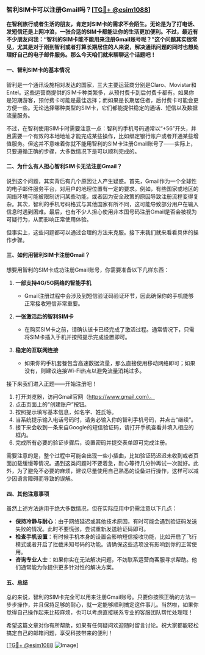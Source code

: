 ### 智利SIM卡可以注册Gmail吗？[[TG💪+ @esim1088](https://t.me/s/esim1088)]

**在智利旅行或者生活的朋友，肯定对SIM卡的需求不会陌生。无论是为了打电话、发短信还是上网冲浪，一张合适的SIM卡都能让你的生活更加便利。不过，最近有不少朋友问我：“智利的SIM卡能不能用来注册Gmail账号呢？”这个问题其实很常见，尤其是对于刚到智利或者打算长期居住的人来说，解决通讯问题的同时也想处理好自己的电子邮件服务。那么今天咱们就来聊聊这个话题吧！**

#### 一、智利SIM卡的基本情况

智利是一个通讯设施相对发达的国家，三大主要运营商分别是Claro、Movistar和Entel。这些运营商提供的SIM卡种类繁多，从预付费卡到后付费卡都有。如果你是短期游客，预付费卡可能是最佳选择；而如果是长期居住者，后付费卡可能会更方便一些。无论选择哪种类型的SIM卡，它们都能提供稳定的通话、短信以及数据流量服务。

不过，在智利使用SIM卡时需要注意一点：智利的手机号码通常以“+56”开头，并且需要一个有效的本地地址才能完成某些操作，比如绑定银行账户或者开通某些增值服务。但这并不意味着你就不能用智利的SIM卡注册Gmail账号了——实际上，只要遵循正确的步骤，大多数情况下是可以顺利完成的。

#### 二、为什么有人担心智利SIM卡无法注册Gmail？

说到这个问题，其实背后有几个原因让人产生疑惑。首先，Gmail作为一个全球性的电子邮件服务平台，对用户的地理位置有一定的要求。例如，有些国家或地区的网络环境可能被限制访问某些功能，或者因为安全政策的原因导致注册流程变得复杂。其次，智利的手机号码格式与其他国家有所不同，这可能导致部分用户在输入信息时遇到困难。最后，也有不少人担心使用非本国号码注册Gmail是否会被视为可疑行为，从而影响正常使用体验。

但事实上，这些问题都可以通过合理的方法来克服。接下来我们就来看看具体的操作步骤。

#### 三、如何用智利SIM卡注册Gmail？

想要用智利的SIM卡成功注册Gmail账号，你需要准备以下几样东西：

1. **一部支持4G/5G网络的智能手机**
   - Gmail注册过程中会涉及到短信验证码验证环节，因此确保你的手机能够正常接收短信非常重要。
   
2. **一张激活后的智利SIM卡**
   - 在购买SIM卡之前，请确认该卡已经完成了激活过程。通常情况下，只需将SIM卡插入手机并按照提示完成设置即可。

3. **稳定的互联网连接**
   - 如果你的手机套餐包含高速数据流量，那么直接使用移动网络即可；如果没有，则建议连接Wi-Fi热点以避免流量消耗过多。

接下来我们进入正题——开始注册吧！

1. 打开浏览器，访问Gmail官网（https://www.gmail.com）。
2. 点击页面上的“创建账户”按钮。
3. 按照提示填写基本信息，如名字、姓氏等。
4. 当系统提示输入电话号码时，请务必输入你的智利手机号码，并点击“继续”。
5. 接下来会收到一条来自Google的短信验证码，请打开手机查看并填入相应的框内。
6. 完成所有必要的验证步骤后，设置密码并提交表单即可完成注册。

需要注意的是，整个过程中可能会出现一些小插曲，比如验证码迟迟未收到或者页面加载缓慢等情况。遇到这类问题时不要着急，耐心等待几分钟再试一次就好。此外，为了避免不必要的麻烦，建议尽量使用自己熟悉的设备进行操作，这样可以减少因语言障碍而导致的误解。

#### 四、其他注意事项

虽然上述方法适用于绝大多数情况，但在实际应用中仍需注意以下几点：

- **保持冷静与耐心**：由于网络延迟或其他技术原因，有时可能会遇到验证码发送失败的情况。此时不要慌张，尝试重新发送验证码即可。
- **检查手机设置**：有时候手机本身的设置会影响短信接收功能，比如开启了飞行模式或者开启了拦截未知号码的功能。请确保这些选项没有影响到你的正常使用。
- **咨询专业人士**：如果你实在无法解决问题，不妨联系运营商客服寻求帮助。他们通常能为你提供更多针对性的解决方案。

#### 五、总结

总的来说，智利的SIM卡完全可以用来注册Gmail账号。只要你按照正确的方法一步步操作，并且保持足够的耐心，就一定能够顺利搞定这件事儿。当然啦，如果你觉得自己操作起来比较麻烦，也可以考虑直接联系专业的客服团队帮忙处理哦！

希望这篇文章对你有所帮助，如果有任何疑问欢迎随时留言讨论。祝大家都能轻松搞定自己的邮箱问题，享受科技带来的便利！

[[TG💪+ @esim1088](https://t.me/s/esim1088) ![Image](https://i.postimg.cc/4NQfJmqS/Snipaste-2025-05-13-00-14-12.png)]